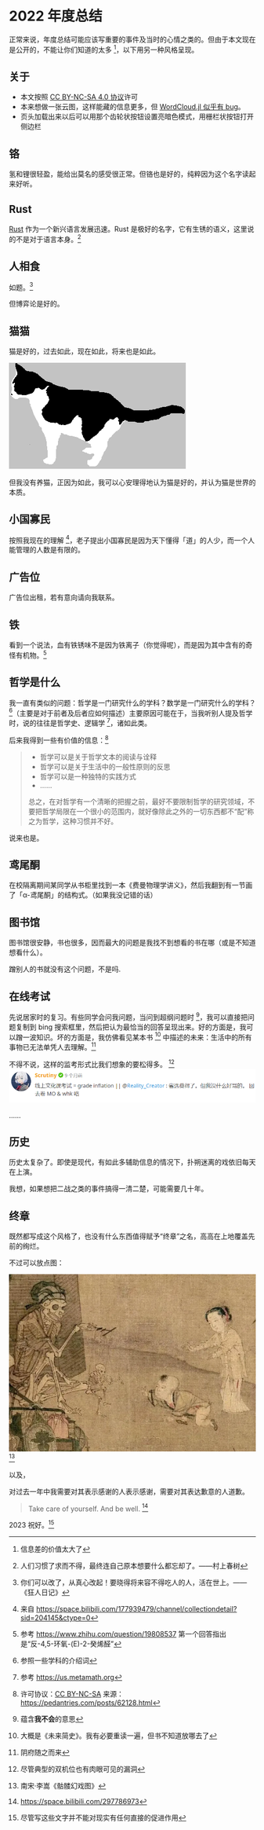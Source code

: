 # 2022 年度总结
正常来说，年度总结可能应该写重要的事件及当时的心情之类的。但由于本文现在是公开的，不能让你们知道的太多 [^1]，以下用另一种风格呈现。

## 关于
* 本文按照 [CC BY-NC-SA 4.0 协议](https://creativecommons.org/licenses/by-nc-sa/4.0/legalcode)许可
* 本来想做一张云图，这样能藏的信息更多，但 [WordCloud.jl 似乎有 bug](https://github.com/guo-yong-zhi/WordCloud.jl/issues/18)。
* 页头加载出来以后可以用那个齿轮状按钮设置亮暗色模式，用栅栏状按钮打开侧边栏

## 铬
氢和锂很轻盈，能给出莫名的感受很正常。但铬也是好的，纯粹因为这个名字读起来好听。

## Rust
[Rust](https://github.com/rust-lang/rust) 作为一个新兴语言发展迅速。Rust 是极好的名字，它有生锈的语义，这里说的不是对于语言本身。[^2]

## 人相食
如题。[^3]

但博弈论是好的。

## 猫猫
猫是好的，过去如此，现在如此，将来也是如此。

![](../../assets/images/cat3.png)

但我没有养猫，正因为如此，我可以心安理得地认为猫是好的，并认为猫是世界的本质。

## 小国寡民
按照我现在的理解 [^4]，老子提出小国寡民是因为天下懂得「道」的人少，而一个人能管理的人数是有限的。

## 广告位
广告位出租，若有意向请向我联系。

## 铁
看到一个说法，血有铁锈味不是因为铁离子（你觉得呢），而是因为其中含有的奇怪有机物。[^5]

## 哲学是什么
我一直有类似的问题：哲学是一门研究什么的学科？数学是一门研究什么的学科？[^6]（主要是对于前者及后者应如何描述）主要原因可能在于，当我听别人提及哲学时，说的往往是哲学史、逻辑学 [^7]，诸如此类。

后来我得到一些有价值的信息：[^8]
> * 哲学可以是关于哲学文本的阅读与诠释
> * 哲学可以是关于生活中的一般性原则的反思
> * 哲学可以是一种独特的实践方式
> * ……
>
> 总之，在对哲学有一个清晰的把握之前，最好不要限制哲学的研究领域，不要把哲学局限在一个很小的范围内，就好像除此之外的一切东西都不“配”称之为哲学，这种习惯并不好。

说来也是。

## 鸢尾酮
在校隔离期间某同学从书柜里找到一本《费曼物理学讲义》，然后我翻到有一节画了「α-鸢尾酮」的结构式。（如果我没记错的话）

## 图书馆
图书馆很安静，书也很多，因而最大的问题是我找不到想看的书在哪（或是不知道想看什么）。

蹭别人的书就没有这个问题，不是吗.

## 在线考试
先说居家时的复习。有些同学会问我问题，当问到超纲问题时 [^9]，我可以直接把问题复制到 bing 搜索框里，然后把认为最恰当的回答呈现出来。好的方面是，我可以蹭一波知识。坏的方面是，我仿佛看见某本书 [^10] 中描述的未来：生活中的所有事物已无法单凭人去理解。[^11]

不得不说，这样的监考形式比我们想象的要松得多。 [^12]
![](../../assets/images/quote_scrutiny.png)

……

## 历史
历史太复杂了。即使是现代，有如此多辅助信息的情况下，扑朔迷离的戏依旧每天在上演。

我想，如果想把二战之类的事件搞得一清二楚，可能需要几十年。

## 终章
既然都写成这个风格了，也没有什么东西值得赋予“终章”之名，高高在上地覆盖先前的绚烂。

不过可以放点图：

![](../../assets/images/reality.png) [^13]

以及，

对过去一年中我需要对其表示感谢的人表示感谢，需要对其表达歉意的人道歉。

> Take care of yourself. And be well. [^14]

2023 祝好。[^15]

[^1]: 信息差的价值太大了
[^2]: 人们习惯了求而不得，最终连自己原本想要什么都忘却了。——村上春树
[^3]: 你们可以改了，从真心改起！要晓得将来容不得吃人的人，活在世上。——《狂人日记》
[^4]: 来自 <https://space.bilibili.com/177939479/channel/collectiondetail?sid=204145&ctype=0>
[^5]: 参考 <https://www.zhihu.com/question/19808537> 第一个回答指出是“反-4,5-环氧-(E)-2-癸烯醛”
[^6]: 参照一些学科的介绍词
[^7]: 参考 <https://us.metamath.org>
[^8]: 许可协议：[CC BY-NC-SA](https://creativecommons.org/licenses/by-nc-sa/4.0/legalcode) 来源：<https://pedantries.com/posts/62128.html>
[^9]: 蕴含**我不会**的意思
[^10]: 大概是《未来简史》。我有必要重读一遍，但书不知道放哪去了
[^11]: 阴府随之而来
[^12]: 尽管典型的双机位也有肉眼可见的漏洞
[^13]: 南宋·李嵩《骷髅幻戏图》
[^14]: https://space.bilibili.com/297786973
[^15]: 尽管写这些文字并不能对现实有任何直接的促进作用
